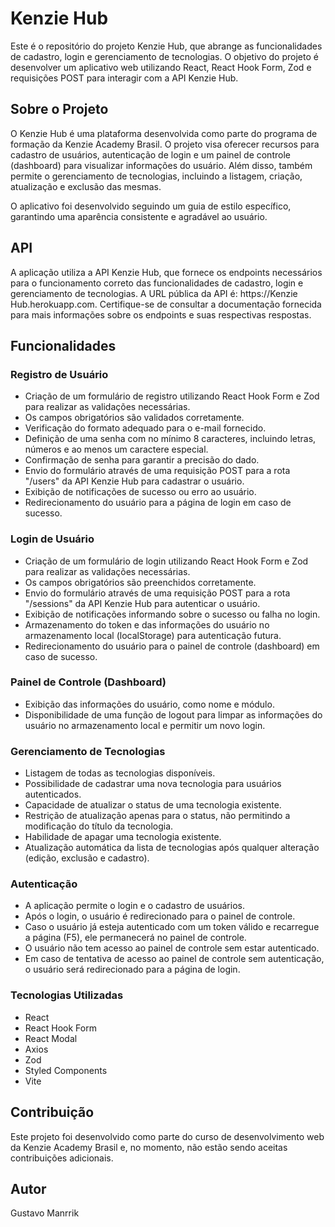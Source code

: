 # Kenzie Hub

Este é o repositório do projeto Kenzie Hub, que abrange as funcionalidades de cadastro, login e gerenciamento de tecnologias. O objetivo do projeto é desenvolver um aplicativo web utilizando React, React Hook Form, Zod e requisições POST para interagir com a API Kenzie Hub.

## Sobre o Projeto
O Kenzie Hub é uma plataforma desenvolvida como parte do programa de formação da Kenzie Academy Brasil. O projeto visa oferecer recursos para cadastro de usuários, autenticação de login e um painel de controle (dashboard) para visualizar informações do usuário. Além disso, também permite o gerenciamento de tecnologias, incluindo a listagem, criação, atualização e exclusão das mesmas.

O aplicativo foi desenvolvido seguindo um guia de estilo específico, garantindo uma aparência consistente e agradável ao usuário.

## API
A aplicação utiliza a API Kenzie Hub, que fornece os endpoints necessários para o funcionamento correto das funcionalidades de cadastro, login e gerenciamento de tecnologias. A URL pública da API é: https://Kenzie Hub.herokuapp.com. Certifique-se de consultar a documentação fornecida para mais informações sobre os endpoints e suas respectivas respostas.

## Funcionalidades
### Registro de Usuário
- Criação de um formulário de registro utilizando React Hook Form e Zod para realizar as validações necessárias.
- Os campos obrigatórios são validados corretamente.
- Verificação do formato adequado para o e-mail fornecido.
- Definição de uma senha com no mínimo 8 caracteres, incluindo letras, números e ao menos um caractere especial.
- Confirmação de senha para garantir a precisão do dado.
- Envio do formulário através de uma requisição POST para a rota "/users" da API Kenzie Hub para cadastrar o usuário.
- Exibição de notificações de sucesso ou erro ao usuário.
- Redirecionamento do usuário para a página de login em caso de sucesso.

### Login de Usuário
- Criação de um formulário de login utilizando React Hook Form e Zod para realizar as validações necessárias.
- Os campos obrigatórios são preenchidos corretamente.
- Envio do formulário através de uma requisição POST para a rota "/sessions" da API Kenzie Hub para autenticar o usuário.
- Exibição de notificações informando sobre o sucesso ou falha no login.
- Armazenamento do token e das informações do usuário no armazenamento local (localStorage) para autenticação futura.
- Redirecionamento do usuário para o painel de controle (dashboard) em caso de sucesso.

### Painel de Controle (Dashboard)
- Exibição das informações do usuário, como nome e módulo.
- Disponibilidade de uma função de logout para limpar as informações do usuário no armazenamento local e permitir um novo login.

### Gerenciamento de Tecnologias
- Listagem de todas as tecnologias disponíveis.
- Possibilidade de cadastrar uma nova tecnologia para usuários autenticados.
- Capacidade de atualizar o status de uma tecnologia existente.
- Restrição de atualização apenas para o status, não permitindo a modificação do título da tecnologia.
- Habilidade de apagar uma tecnologia existente.
- Atualização automática da lista de tecnologias após qualquer alteração (edição, exclusão e cadastro).

### Autenticação
- A aplicação permite o login e o cadastro de usuários.
- Após o login, o usuário é redirecionado para o painel de controle.
- Caso o usuário já esteja autenticado com um token válido e recarregue a página (F5), ele permanecerá no painel de controle.
- O usuário não tem acesso ao painel de controle sem estar autenticado.
- Em caso de tentativa de acesso ao painel de controle sem autenticação, o usuário será redirecionado para a página de login.

### Tecnologias Utilizadas
- React
- React Hook Form
- React Modal
- Axios
- Zod
- Styled Components
- Vite

## Contribuição
Este projeto foi desenvolvido como parte do curso de desenvolvimento web da Kenzie Academy Brasil e, no momento, não estão sendo aceitas contribuições adicionais.

## Autor
Gustavo Manrrik
